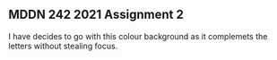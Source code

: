 ## MDDN 242 2021 Assignment 2

I have decides to go with this colour background as it complemets the letters without stealing focus.